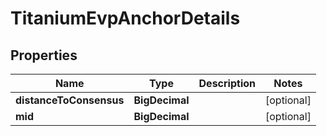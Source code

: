 

# TitaniumEvpAnchorDetails


## Properties

| Name | Type | Description | Notes |
|------------ | ------------- | ------------- | -------------|
|**distanceToConsensus** | **BigDecimal** |  |  [optional] |
|**mid** | **BigDecimal** |  |  [optional] |




